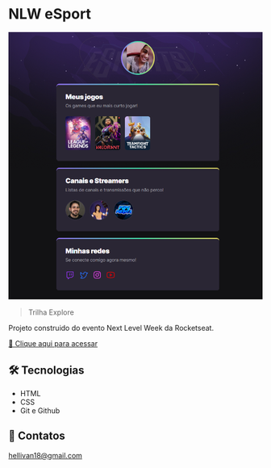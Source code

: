 # NLW eSport

![preview](./.github/preview.png)

> Trilha Explore

Projeto construido do evento Next Level Week da Rocketseat.

[🔗 Clique aqui para acessar](https://elivan-mendes.github.io/nlw-esports/)

## 🛠 Tecnologias

- HTML
- CSS
- Git e Github

## 💛 Contatos

hellivan18@gmail.com
